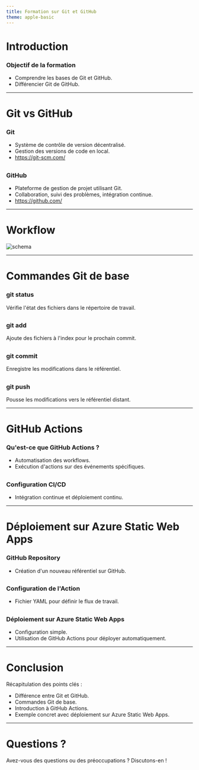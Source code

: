 ```yaml
---
title: Formation sur Git et GitHub
theme: apple-basic
---
```


# Introduction

### Objectif de la formation

- Comprendre les bases de Git et GitHub.
- Différencier Git de GitHub.

---

# Git vs GitHub

### Git

- Système de contrôle de version décentralisé.
- Gestion des versions de code en local. 
- https://git-scm.com/

##

### GitHub

- Plateforme de gestion de projet utilisant Git.
- Collaboration, suivi des problèmes, intégration continue.
- https://github.com/

---

# Workflow

![schema](/schema.png)

---

# Commandes Git de base

### git status

Vérifie l'état des fichiers dans le répertoire de travail.
##

### git add

Ajoute des fichiers à l'index pour le prochain commit.
##
### git commit

Enregistre les modifications dans le référentiel.
##
### git push

Pousse les modifications vers le référentiel distant.

---

# GitHub Actions

### Qu'est-ce que GitHub Actions ?

- Automatisation des workflows.
- Exécution d'actions sur des événements spécifiques.
##
### Configuration CI/CD

- Intégration continue et déploiement continu.

---

# Déploiement sur Azure Static Web Apps

### GitHub Repository

- Création d'un nouveau référentiel sur GitHub.
##
### Configuration de l'Action

- Fichier YAML pour définir le flux de travail.
##
### Déploiement sur Azure Static Web Apps

- Configuration simple.
- Utilisation de GitHub Actions pour déployer automatiquement.

---

# Conclusion

Récapitulation des points clés :

- Différence entre Git et GitHub.
- Commandes Git de base.
- Introduction à GitHub Actions.
- Exemple concret avec déploiement sur Azure Static Web Apps.

---

# Questions ?

Avez-vous des questions ou des préoccupations ? Discutons-en !